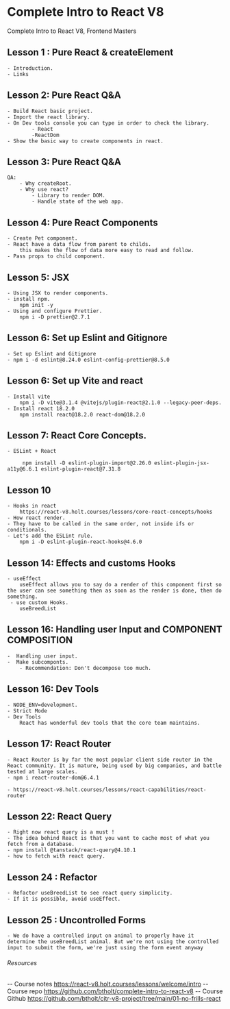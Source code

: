 # Complete Intro to React V8
Complete Intro to React V8, Frontend Masters

## Lesson 1 : Pure React & createElement

    - Introduction.
    - Links

## Lesson 2: Pure React Q&A

    - Build React basic project.
    - Import the react library.
    - On Dev tools console you can type in order to check the library.
            - React
            -ReactDom
    - Show the basic way to create components in react.

## Lesson 3: Pure React Q&A

    QA:
        - Why createRoot.
        - Why use react?
            - Library to render DOM.
            - Handle state of the web app.

## Lesson 4: Pure React Components

    - Create Pet component.
    - React have a data flow from parent to childs. 
        this makes the flow of data more easy to read and follow.
    - Pass props to child component.


## Lesson 5: JSX

    - Using JSX to render components.
    - install npm.
        npm init -y
    - Using and configure Prettier.
        npm i -D prettier@2.7.1

## Lesson 6: Set up Eslint and Gitignore
    - Set up Eslint and Gitignore
    - npm i -d eslint@8.24.0 eslint-config-prettier@8.5.0

## Lesson 6: Set up Vite and react

    - Install vite
        npm i -D vite@3.1.4 @vitejs/plugin-react@2.1.0 --legacy-peer-deps.
    - Install react 18.2.0    
        npm install react@18.2.0 react-dom@18.2.0
## Lesson 7: React Core Concepts.

    - ESLint + React 

         npm install -D eslint-plugin-import@2.26.0 eslint-plugin-jsx-a11y@6.6.1 eslint-plugin-react@7.31.8

## Lesson 10
   
    - Hooks in react
        https://react-v8.holt.courses/lessons/core-react-concepts/hooks
    - How react render.
    - They have to be called in the same order, not inside ifs or conditionals.
    - Let's add the ESLint rule. 
        npm i -D eslint-plugin-react-hooks@4.6.0

## Lesson 14: Effects and customs Hooks

    - useEffect 
        useEffect allows you to say do a render of this component first so the user can see something then as soon as the render is done, then do something.
     - use custom Hooks.   
        useBreedList

## Lesson 16: Handling user Input and COMPONENT COMPOSITION

    -  Handling user input.
    -  Make subcomponts.
        - Recommendation: Don't decompose too much.

## Lesson 16: Dev Tools

    - NODE_ENV=development.
    - Strict Mode
    - Dev Tools
        React has wonderful dev tools that the core team maintains.

## Lesson 17: React Router

    - React Router is by far the most popular client side router in the React community. It is mature, being used by big companies, and battle tested at large scales.
    - npm i react-router-dom@6.4.1

    - https://react-v8.holt.courses/lessons/react-capabilities/react-router

## Lesson 22: React Query

    - Right now react query is a must !
    - The idea behind React is that you want to cache most of what you fetch from a database. 
    - npm install @tanstack/react-query@4.10.1
    - how to fetch with react query.

## Lesson 24 : Refactor 

    - Refactor useBreedList to see react query simplicity.
    - If it is possible, avoid useEffect.

## Lesson 25 : Uncontrolled Forms
    
    - We do have a controlled input on animal to properly have it determine the useBreedList animal. But we're not using the controlled input to submit the form, we're just using the form event anyway

###### Resources

-- Course notes https://react-v8.holt.courses/lessons/welcome/intro
-- Course repo https://github.com/btholt/complete-intro-to-react-v8
-- Course Github https://github.com/btholt/citr-v8-project/tree/main/01-no-frills-react

